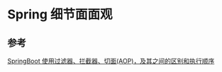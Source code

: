 # Spring 细节面面观



## 参考

[SpringBoot 使用过滤器、拦截器、切面(AOP)，及其之间的区别和执行顺序](https://www.huaweicloud.com/articles/c65efd7e05d30e1f81ca19bc12c30a7c.html)

